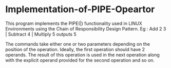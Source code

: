 # Implementation-of-PIPE-Opeartor

This program implements the PIPE(|) functionality used in LINUX Environments using the Chain of Responsibility Design Pattern. 
Eg : Add 2 3 | Subtract 4 | Multiply 5 outputs 5

The commands take either one or two parameters depending on the position of the operation. Ideally, the first operation should have 2 operands. The result of this operation is used in the next operation along with the explicit operand provided for the second operation and so on.

